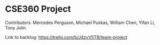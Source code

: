 # CSE360 Project
Contributors: Mercedes Perguson, Michael Puskas, William Chen, Yifan Li, Tony Julin

Link to backlog: https://trello.com/b/J4zyV5TB/team-project
